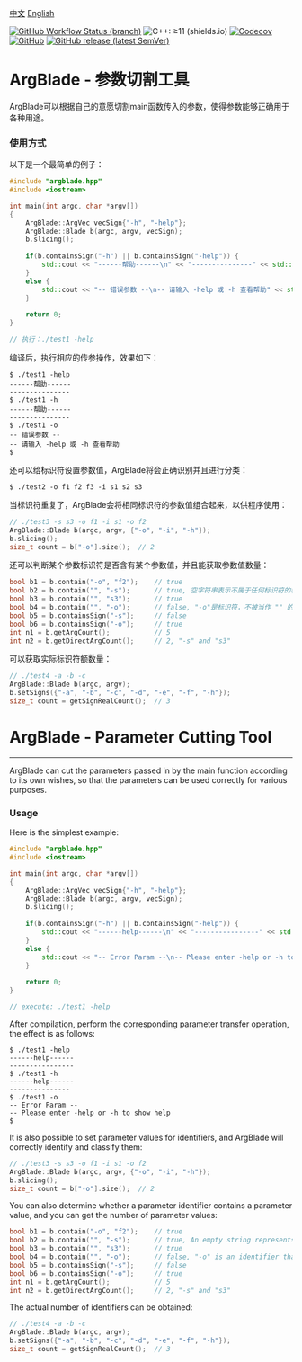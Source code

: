 [中文](#Chinese) [English](#English)

[![GitHub Workflow Status (branch)](https://img.shields.io/github/workflow/status/xiaoley/ArgsBlade/CMake/main?logo=Github&style=flat-square)](https://github.com/XiaoLey/ArgsBlade/actions) ![C++: ≥11 (shields.io)](https://img.shields.io/badge/C%2B%2B-≥11-blue?logo=C%2B%2B&style=flat-square) [![Codecov](https://img.shields.io/codecov/c/github/xiaoley/ArgsBlade?logo=Codecov&style=flat-square)](https://codecov.io/gh/XiaoLey/ArgsBlade) [![GitHub](https://img.shields.io/github/license/xiaoley/ArgsBlade?style=flat-square)](https://github.com/XiaoLey/ArgsBlade/blob/main/LICENSE) [![GitHub release (latest SemVer)](https://img.shields.io/github/v/release/xiaoley/ArgsBlade?style=flat-square)](https://github.com/XiaoLey/ArgsBlade/releases/latest)

# <a id="Chinese" style="color: inherit;">ArgBlade - 参数切割工具</a>

ArgBlade可以根据自己的意愿切割main函数传入的参数，使得参数能够正确用于各种用途。

### 使用方式

以下是一个最简单的例子：

```c++
#include "argblade.hpp"
#include <iostream>

int main(int argc, char *argv[])
{
    ArgBlade::ArgVec vecSign{"-h", "-help"};
    ArgBlade::Blade b(argc, argv, vecSign);
    b.slicing();
    
    if(b.containsSign("-h") || b.containsSign("-help")) {
        std::cout << "------帮助------\n" << "---------------" << std::endl;
    }
    else {
        std::cout << "-- 错误参数 --\n-- 请输入 -help 或 -h 查看帮助" << std::endl;
    }
    
    return 0;
}

// 执行：./test1 -help
```

编译后，执行相应的传参操作，效果如下：

```shell
$ ./test1 -help
------帮助------
---------------
$ ./test1 -h
------帮助------
---------------
$ ./test1 -o
-- 错误参数 --
-- 请输入 -help 或 -h 查看帮助
$ 
```

还可以给标识符设置参数值，ArgBlade将会正确识别并且进行分类：

```shell
$ ./test2 -o f1 f2 f3 -i s1 s2 s3
```

当标识符重复了，ArgBlade会将相同标识符的参数值组合起来，以供程序使用：

```c++
// ./test3 -s s3 -o f1 -i s1 -o f2
ArgBlade::Blade b(argc, argv, {"-o", "-i", "-h"});
b.slicing();
size_t count = b["-o"].size();	// 2
```

还可以判断某个参数标识符是否含有某个参数值，并且能获取参数值数量：

```c++
bool b1 = b.contain("-o", "f2");	// true
bool b2 = b.contain("", "-s");		// true, 空字符串表示不属于任何标识符的参数组，此处"-s"并不是标识符，且紧跟着程序后面，因此它属于 "" 的参数
bool b3 = b.contain("", "s3");		// true
bool b4 = b.contain("", "-o");		// false, "-o"是标识符，不被当作 "" 的参数值
bool b5 = b.containsSign("-s");		// false
bool b6 = b.containsSign("-o");		// true
int n1 = b.getArgCount();			// 5
int n2 = b.getDirectArgCount();		// 2, "-s" and "s3"
```

可以获取实际标识符额数量：

```c++
// ./test4 -a -b -c
ArgBlade::Blade b(argc, argv);
b.setSigns({"-a", "-b", "-c", "-d", "-e", "-f", "-h"});
size_t count = getSignRealCount();	// 3
```



# <a id="English" style="color: inherit;">ArgBlade - Parameter Cutting Tool</a>

------

ArgBlade can cut the parameters passed in by the main function according to its own wishes, so that the parameters can be used correctly for various purposes.

### Usage

Here is the simplest example:

```c++
#include "argblade.hpp"
#include <iostream>

int main(int argc, char *argv[])
{
    ArgBlade::ArgVec vecSign{"-h", "-help"};
    ArgBlade::Blade b(argc, argv, vecSign);
    b.slicing();
    
    if(b.containsSign("-h") || b.containsSign("-help")) {
        std::cout << "------help------\n" << "----------------" << std::endl;
    }
    else {
        std::cout << "-- Error Param --\n-- Please enter -help or -h to show help" << std::endl;
    }
    
    return 0;
}

// execute: ./test1 -help
```

After compilation, perform the corresponding parameter transfer operation, the effect is as follows:

```shell
$ ./test1 -help
------help------
----------------
$ ./test1 -h
------help------
---------------
$ ./test1 -o
-- Error Param --
-- Please enter -help or -h to show help
$ 
```

It is also possible to set parameter values for identifiers, and ArgBlade will correctly identify and classify them:

```c++
// ./test3 -s s3 -o f1 -i s1 -o f2
ArgBlade::Blade b(argc, argv, {"-o", "-i", "-h"});
b.slicing();
size_t count = b["-o"].size();	// 2
```

You can also determine whether a parameter identifier contains a parameter value, and you can get the number of parameter values:

```c++
bool b1 = b.contain("-o", "f2");	// true
bool b2 = b.contain("", "-s");		// true, An empty string represents a parameter group that does not belong to any identifier, where ""-s" is not an identifier, it immediately follows the program, so it belongs to an "" parameter.
bool b3 = b.contain("", "s3");		// true
bool b4 = b.contain("", "-o");		// false, "-o" is an identifier that is not treated as a parameter value for ""
bool b5 = b.containsSign("-s");		// false
bool b6 = b.containsSign("-o");		// true
int n1 = b.getArgCount();			// 5
int n2 = b.getDirectArgCount();		// 2, "-s" and "s3"
```

The actual number of identifiers can be obtained:

```c++
// ./test4 -a -b -c
ArgBlade::Blade b(argc, argv);
b.setSigns({"-a", "-b", "-c", "-d", "-e", "-f", "-h"});
size_t count = getSignRealCount();	// 3
```

